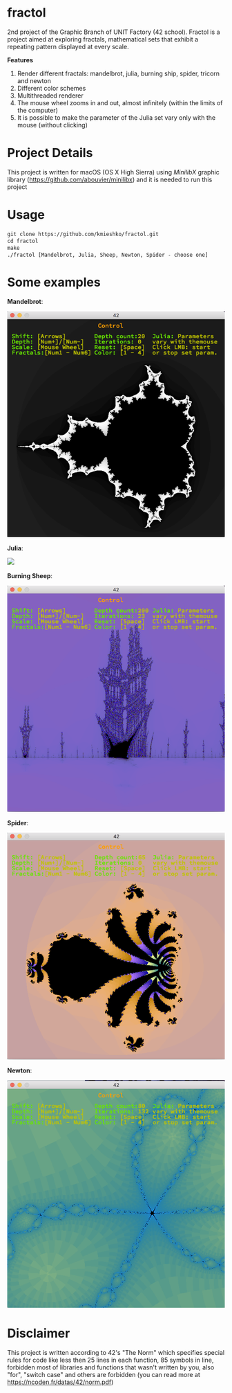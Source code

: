 # fractol

2nd project of the Graphic Branch of UNIT Factory (42 school). Fractol is a project aimed at exploring fractals, mathematical sets that exhibit a repeating pattern displayed at every scale.

**Features**
1. Render different fractals: mandelbrot, julia, burning ship, spider, tricorn and newton
2. Different color schemes
3. Multithreaded renderer
4. The mouse wheel zooms in and out, almost infinitely (within the limits of the computer)
5. It is possible to make the parameter of the Julia set vary only with the mouse (without clicking)

# Project Details

This project is written for macOS (OS X High Sierra) using *MinilibX* graphic library (https://github.com/abouvier/minilibx) and it is needed to run this project

# Usage

```
git clone https://github.com/kmieshko/fractol.git
cd fractol
make
./fractol [Mandelbrot, Julia, Sheep, Newton, Spider - choose one]
```

# Some examples

**Mandelbrot**:

![Mandelbrot](https://github.com/kmieshko/fractol/blob/master/examples/mandelbrot.png)

**Julia**:

<img src="https://github.com/kmieshko/fractol/raw/master/examples/julia.gif">

**Burning Sheep**:

![Sheep](https://github.com/kmieshko/fractol/blob/master/examples/sheep.png)

**Spider**:

![Spider](https://github.com/kmieshko/fractol/blob/master/examples/spider.png)

**Newton**:

![Newton](https://github.com/kmieshko/fractol/blob/master/examples/newton.png)

# Disclaimer

This project is written according to 42's "The Norm" which specifies special rules for code like less then 25 lines in each function, 85 symbols in line, forbidden most of libraries and functions that wasn't written by you, also "for", "switch case" and others are forbidden (you can read more at https://ncoden.fr/datas/42/norm.pdf)


